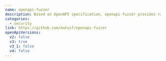 ```yaml
---
name: openapi-fuzzer
description: Based on OpenAPI specification, openapi-fuzzer provides random data as inputs to the API endpoints in order to find bugs.
categories:
  - security
link: https://github.com/matusf/openapi-fuzzer
openApiVersions:
  v2: false
  v3: true
  v3_1: false
  v4: false
---
```

